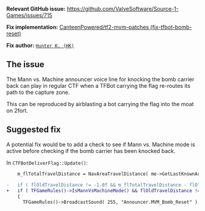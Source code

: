 **Relevant GitHub issue:** https://github.com/ValveSoftware/Source-1-Games/issues/715

**Fix implementation:** [CanteenPowered/tf2-mvm-patches (fix-tfbot-bomb-reset)](https://github.com/CanteenPowered/tf2-mvm-patches/tree/fix-tfbot-bomb-reset)

**Fix author:** [`Hunter K. (HK)`](http://steamcommunity.com/profiles/76561199210592230)

## The issue

The Mann vs. Machine announcer voice line for knocking the bomb carrier back can play in regular CTF when a TFBot carrying the flag re-routes its path to the capture zone.

This can be reproduced by airblasting a bot carrying the flag into the moat on 2fort.

## Suggested fix

A potential fix would be to add a check to see if Mann vs. Machine mode is active before checking if the bomb carrier has been knocked back.

In `CTFBotDeliverFlag::Update()`:
```diff
 	m_flTotalTravelDistance = NavAreaTravelDistance( me->GetLastKnownArea(), TheNavMesh->GetNavArea( zone->WorldSpaceCenter() ), cost );
 
-	if ( flOldTravelDistance != -1.0f && m_flTotalTravelDistance - flOldTravelDistance > 2000.0f )
+	if ( TFGameRules()->IsMannVsMachineMode() && flOldTravelDistance != -1.0f && m_flTotalTravelDistance - flOldTravelDistance > 2000.0f )
 	{
 	  TFGameRules()->BroadcastSound( 255, "Announcer.MVM_Bomb_Reset" );
```
